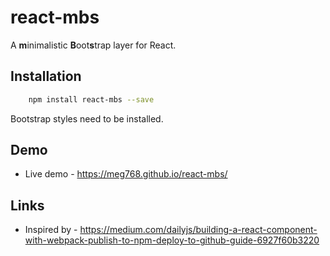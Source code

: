 # react-mbs

A **m**inimalistic **B**oot**s**trap layer for React.

## Installation


````bash
    npm install react-mbs --save
````

Bootstrap styles need to be installed.

## Demo
- Live demo - https://meg768.github.io/react-mbs/


## Links
- Inspired by - https://medium.com/dailyjs/building-a-react-component-with-webpack-publish-to-npm-deploy-to-github-guide-6927f60b3220

